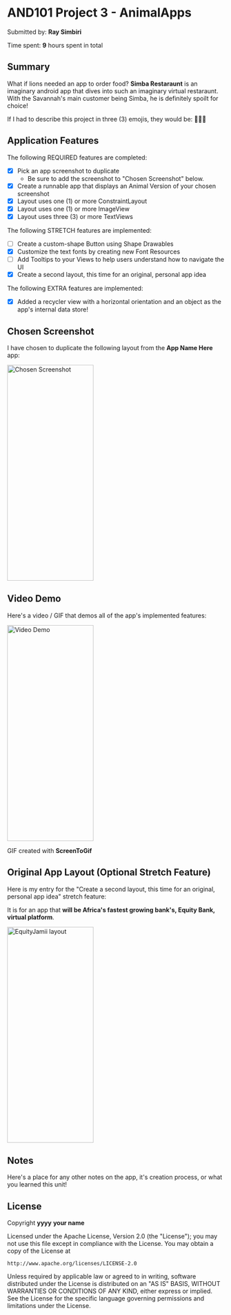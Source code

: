 # AND101 Project 3 - AnimalApps

Submitted by: **Ray Simbiri**

Time spent: **9** hours spent in total

## Summary

What if lions needed an app to order food? **Simba Restaraunt** is an imaginary android app that dives into such an imaginary virtual restaraunt.  With the Savannah's main customer being Simba, he is definitely spoilt for choice!

If I had to describe this project in three (3) emojis, they would be: **🦁👑🍖**

## Application Features

The following REQUIRED features are completed:

- [x] Pick an app screenshot to duplicate
  - Be sure to add the screenshot to "Chosen Screenshot" below.
- [x] Create a runnable app that displays an Animal Version of your chosen screenshot
- [x] Layout uses one (1) or more ConstraintLayout
- [x] Layout uses one (1) or more ImageView
- [x] Layout uses three (3) or more TextViews

The following STRETCH features are implemented:

- [ ] Create a custom-shape Button using Shape Drawables
- [x] Customize the text fonts by creating new Font Resources
- [ ] Add Tooltips to your Views to help users understand how to navigate the UI
- [x] Create a second layout, this time for an original, personal app idea

The following EXTRA features are implemented:

- [x] Added a recycler view with a horizontal orientation and an object as the app's internal data store!

## Chosen Screenshot

I have chosen to duplicate the following layout from the **App Name Here** app:

<img src='https://i.imgur.com/1fvjbD1.png' title='Seven Goal Setting' width='200' height = '500' alt='Chosen Screenshot' />

## Video Demo

Here's a video / GIF that demos all of the app's implemented features:

<img src='https://i.imgur.com/ubd4c4E.gif' title='Simba Restaraunt Demo' width='200' height = '500' alt='Video Demo' />

GIF created with **ScreenToGif**


## Original App Layout (Optional Stretch Feature)

Here is my entry for the "Create a second layout, this time for an original, personal app idea" stretch feature:

It is for an app that **will be Africa's fastest growing bank's, Equity Bank, virtual platform**.

<img src='https://i.imgur.com/pYYjRYK.png' title='EquityJamii layout' width='200' height = '500' alt='EquityJamii layout' />

## Notes

Here's a place for any other notes on the app, it's creation process, or what you learned this unit!

## License

Copyright **yyyy** **your name**

Licensed under the Apache License, Version 2.0 (the "License");
you may not use this file except in compliance with the License.
You may obtain a copy of the License at

    http://www.apache.org/licenses/LICENSE-2.0

Unless required by applicable law or agreed to in writing, software
distributed under the License is distributed on an "AS IS" BASIS,
WITHOUT WARRANTIES OR CONDITIONS OF ANY KIND, either express or implied.
See the License for the specific language governing permissions and
limitations under the License.
